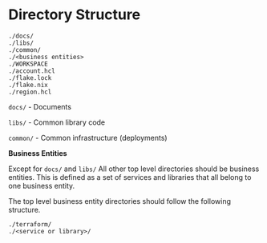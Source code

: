 # Directory Structure

```
./docs/
./libs/
./common/
./<business entities>
./WORKSPACE
./account.hcl
./flake.lock
./flake.nix
./region.hcl
```

`docs/` - Documents

`libs/` - Common library code

`common/` - Common infrastructure (deployments)

**Business Entities**

Except for `docs/` and `libs/` All other top level directories should be business entities.
This is defined as a set of services and libraries that all belong to one business entity.

The top level business entity directories should follow the following structure.

```
./terraform/
./<service or library>/
```